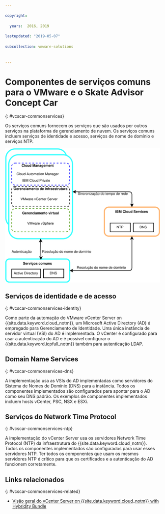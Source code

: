 ```yaml
---

copyright:

  years:  2016, 2019

lastupdated: "2019-05-07"

subcollection: vmware-solutions


---
```


# Componentes de serviços comuns para o VMware e o Skate Advisor Concept Car
{: #vcscar-commonservices}

Os serviços comuns fornecem os serviços que são usados por outros serviços na plataforma de gerenciamento de nuvem. Os serviços comuns incluem serviços de identidade e acesso, serviços de nome de domínio e serviços NTP.

![Serviços comuns do {{site.data.keyword.icpfull_notm}}](../../images/vcscar-common-services.svg "Serviços comuns do {{site.data.keyword.icpfull_notm}}")

## Serviços de identidade e de acesso
{: #vcscar-commonservices-identity}

Como parte da automação do VMware vCenter Server on {{site.data.keyword.cloud_notm}}, um Microsoft Active Directory (AD) é
empregado para Gerenciamento de Identidade. Uma única instância de servidor virtual (VSI) do AD é implementada. O vCenter é configurado para usar a autenticação do AD e é possível configurar o {{site.data.keyword.icpfull_notm}} também para autenticação LDAP.

## Domain Name Services
{: #vcscar-commonservices-dns}

A implementação usa as VSIs do AD
implementadas como servidores do Sistema de Nomes de Domínio (DNS) para a instância. Todos os componentes implementados são configurados para apontar para o AD como seu
DNS padrão. Os exemplos de componentes implementados incluem hosts vCenter, PSC, NSX e ESXi.

## Serviços do Network Time Protocol
{: #vcscar-commonservices-ntp}

A implementação do vCenter Server usa os servidores Network Time Protocol (NTP) da infraestrutura do {{site.data.keyword.cloud_notm}}. Todos os componentes implementados são configurados para usar esses servidores NTP. Ter todos os componentes que usam os mesmos servidores NTP
é crítico para que os certificados e a autenticação do AD funcionem
corretamente.

## Links relacionados
{: #vcscar-commonservices-related}

* [Visão geral do vCenter Server on {{site.data.keyword.cloud_notm}} with Hybridity Bundle](/docs/services/vmwaresolutions/archiref/vcs?topic=vmware-solutions-vcs-hybridity-intro)
